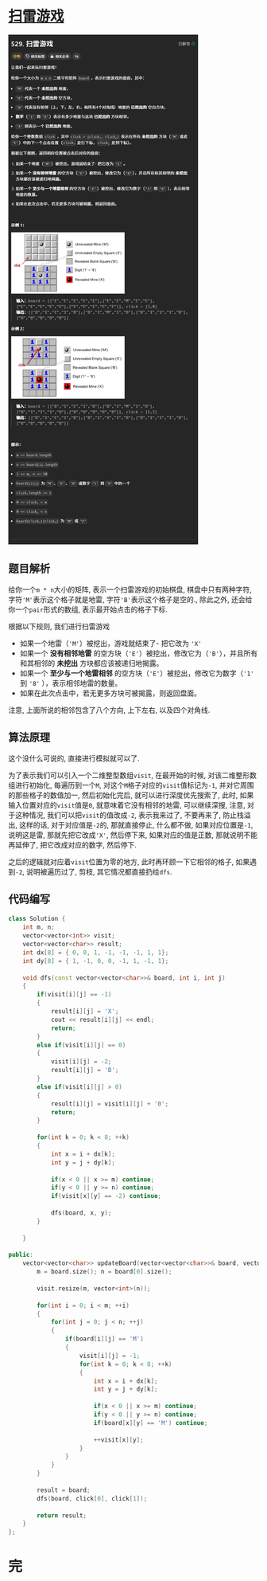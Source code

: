 # [扫雷游戏](https://leetcode.cn/problems/minesweeper/)

![image-20250426125631905](https://raw.githubusercontent.com/ListenStarsWind/images/master/2025/20250426125631999.png)

## 题目解析

给你一个`m * n`大小的矩阵, 表示一个扫雷游戏的初始棋盘, 棋盘中只有两种字符, 字符`'M'`表示这个格子就是地雷, 字符`'B'`表示这个格子是空的., 除此之外, 还会给你一个`pair`形式的数组, 表示最开始点击的格子下标.

根据以下规则, 我们进行扫雷游戏

- 如果一个地雷（`'M'`）被挖出，游戏就结束了- 把它改为 `'X'`
- 如果一个 **没有相邻地雷** 的空方块（`'E'`）被挖出，修改它为（`'B'`），并且所有和其相邻的 **未挖出** 方块都应该被递归地揭露。
- 如果一个 **至少与一个地雷相邻** 的空方块（`'E'`）被挖出，修改它为数字（`'1'` 到 `'8'` ），表示相邻地雷的数量。
- 如果在此次点击中，若无更多方块可被揭露，则返回盘面。

注意, 上面所说的相邻包含了八个方向, 上下左右, 以及四个对角线.

## 算法原理

这个没什么可说的, 直接进行模拟就可以了.

为了表示我们可以引入一个二维整型数组`visit`, 在最开始的时候, 对该二维整形数组进行初始化, 每遍历到一个`M`, 对这个`M`格子对应的`visit`值标记为`-1`, 并对它周围的那些格子的数值加一,  然后初始化完后, 就可以进行深度优先搜索了, 此时, 如果输入位置对应的`visit`值是`0`, 就意味着它没有相邻的地雷, 可以继续深搜, 注意, 对于这种情况, 我们可以把`visit`的值改成`-2`, 表示我来过了, 不要再来了, 防止栈溢出, 这样的话, 对于对应值是`-2`的, 那就直接停止, 什么都不做, 如果对应位置是`-1`,说明这是雷, 那就先把它改成`'X'`, 然后停下来, 如果对应的值是正数, 那就说明不能再延伸了, 把它改成对应的数字, 然后停下.

之后的逻辑就对应着`visit`位置为零的地方, 此时再环顾一下它相邻的格子, 如果遇到`-2`, 说明被遍历过了, 剪枝, 其它情况都直接扔给`dfs`.

## 代码编写

```cpp
class Solution {
    int m, n;
    vector<vector<int>> visit;
    vector<vector<char>> result;
    int dx[8] = { 0, 0, 1, -1, -1, -1, 1, 1}; 
    int dy[8] = { 1, -1, 0, 0, -1, 1, -1, 1}; 

    void dfs(const vector<vector<char>>& board, int i, int j)
    {
        if(visit[i][j] == -1)
        {
            result[i][j] = 'X';
            cout << result[i][j] << endl;
            return;
        }
        else if(visit[i][j] == 0)
        {
            visit[i][j] = -2;
            result[i][j] = 'B';
        }
        else if(visit[i][j] > 0)
        {
            result[i][j] = visit[i][j] + '0';
            return;
        }

        for(int k = 0; k < 8; ++k)
        {
            int x = i + dx[k];
            int y = j + dy[k];

            if(x < 0 || x >= m) continue;
            if(y < 0 || y >= n) continue;
            if(visit[x][y] == -2) continue;
            
            dfs(board, x, y);
        }
        
    }

public:
    vector<vector<char>> updateBoard(vector<vector<char>>& board, vector<int>& click) {
        m = board.size(); n = board[0].size();

        visit.resize(m, vector<int>(n));

        for(int i = 0; i < m; ++i)
        {
            for(int j = 0; j < n; ++j)
            {
                if(board[i][j] == 'M')
                {
                    visit[i][j] = -1;
                    for(int k = 0; k < 8; ++k)
                    {
                        int x = i + dx[k];
                        int y = j + dy[k];

                        if(x < 0 || x >= m) continue;
                        if(y < 0 || y >= n) continue;
                        if(board[x][y] == 'M') continue;

                        ++visit[x][y];
                    }
                }
            }
        }
        
        result = board;
        dfs(board, click[0], click[1]);

        return result;
    }
};
```

# 完